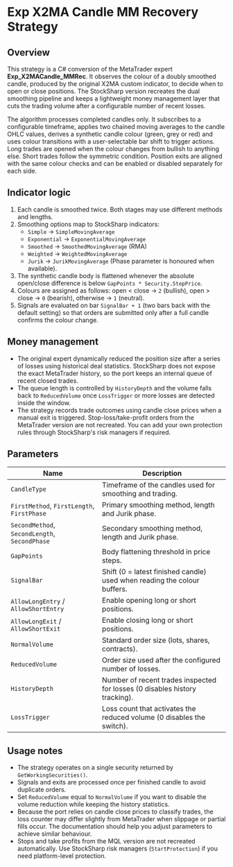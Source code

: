 # Exp X2MA Candle MM Recovery Strategy

## Overview
This strategy is a C# conversion of the MetaTrader expert **Exp_X2MACandle_MMRec**. It observes the colour of a doubly smoothed candle, produced by the original X2MA custom indicator, to decide when to open or close positions. The StockSharp version recreates the dual smoothing pipeline and keeps a lightweight money management layer that cuts the trading volume after a configurable number of recent losses.

The algorithm processes completed candles only. It subscribes to a configurable timeframe, applies two chained moving averages to the candle OHLC values, derives a synthetic candle colour (green, grey or red) and uses colour transitions with a user-selectable bar shift to trigger actions. Long trades are opened when the colour changes from bullish to anything else. Short trades follow the symmetric condition. Position exits are aligned with the same colour checks and can be enabled or disabled separately for each side.

## Indicator logic
1. Each candle is smoothed twice. Both stages may use different methods and lengths.
2. Smoothing options map to StockSharp indicators:
   - `Simple` → `SimpleMovingAverage`
   - `Exponential` → `ExponentialMovingAverage`
   - `Smoothed` → `SmoothedMovingAverage` (RMA)
   - `Weighted` → `WeightedMovingAverage`
   - `Jurik` → `JurikMovingAverage` (Phase parameter is honoured when available).
3. The synthetic candle body is flattened whenever the absolute open/close difference is below `GapPoints * Security.StepPrice`.
4. Colours are assigned as follows: open < close → `2` (bullish), open > close → `0` (bearish), otherwise → `1` (neutral).
5. Signals are evaluated on bar `SignalBar + 1` (two bars back with the default setting) so that orders are submitted only after a full candle confirms the colour change.

## Money management
- The original expert dynamically reduced the position size after a series of losses using historical deal statistics. StockSharp does not expose the exact MetaTrader history, so the port keeps an internal queue of recent closed trades.
- The queue length is controlled by `HistoryDepth` and the volume falls back to `ReducedVolume` once `LossTrigger` or more losses are detected inside the window.
- The strategy records trade outcomes using candle close prices when a manual exit is triggered. Stop-loss/take-profit orders from the MetaTrader version are not recreated. You can add your own protection rules through StockSharp's risk managers if required.

## Parameters
| Name | Description |
|------|-------------|
| `CandleType` | Timeframe of the candles used for smoothing and trading. |
| `FirstMethod`, `FirstLength`, `FirstPhase` | Primary smoothing method, length and Jurik phase. |
| `SecondMethod`, `SecondLength`, `SecondPhase` | Secondary smoothing method, length and Jurik phase. |
| `GapPoints` | Body flattening threshold in price steps. |
| `SignalBar` | Shift (0 = latest finished candle) used when reading the colour buffers. |
| `AllowLongEntry` / `AllowShortEntry` | Enable opening long or short positions. |
| `AllowLongExit` / `AllowShortExit` | Enable closing long or short positions. |
| `NormalVolume` | Standard order size (lots, shares, contracts). |
| `ReducedVolume` | Order size used after the configured number of losses. |
| `HistoryDepth` | Number of recent trades inspected for losses (0 disables history tracking). |
| `LossTrigger` | Loss count that activates the reduced volume (0 disables the switch). |

## Usage notes
- The strategy operates on a single security returned by `GetWorkingSecurities()`.
- Signals and exits are processed once per finished candle to avoid duplicate orders.
- Set `ReducedVolume` equal to `NormalVolume` if you want to disable the volume reduction while keeping the history statistics.
- Because the port relies on candle close prices to classify trades, the loss counter may differ slightly from MetaTrader when slippage or partial fills occur. The documentation should help you adjust parameters to achieve similar behaviour.
- Stops and take profits from the MQL version are not recreated automatically. Use StockSharp risk managers (`StartProtection`) if you need platform-level protection.

